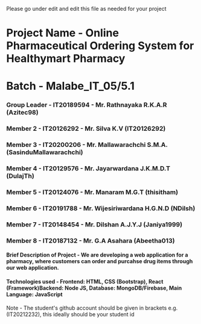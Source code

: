 Please go under edit and edit this file as needed for your project

# Project Name - Online Pharmaceutical Ordering System for Healthymart Pharmacy
# Batch - Malabe_IT_05/5.1
### Group Leader - IT20189594 - Mr. Rathnayaka R.K.A.R (Azitec98)
### Member 2 - IT20126292 - Mr. Silva K.V  (IT20126292)
### Member 3 - IT20200206 - Mr. Mallawarachchi S.M.A. (SasinduMallawarachchi)
### Member 4 - IT20129576 - Mr. Jayarwardana J.K.M.D.T (DulajTh)
### Member 5 - IT20124076 - Mr. Manaram M.G.T (thisitham)
### Member 6 - IT20191788 - Mr. Wijesiriwardana H.G.N.D (NDilsh)
### Member 7 - IT20148454 - Mr. Dilshan A.J.Y.J (Janiya1999)
### Member 8 - IT20187132 - Mr. G.A Asahara (Abeetha013)

#### Brief Description of Project - We are developing a web application for a pharmacy, where customers can order and purcahse drug items through our web application.
#### Technologies used - Frontend: HTML, CSS (Bootstrap), React (Framework)Backend: Node JS, Database: MongoDB/Firebase, Main Language: JavaScript

Note - The student's github account should be given in brackets e.g. (IT20212232), this ideally should be your student id 
